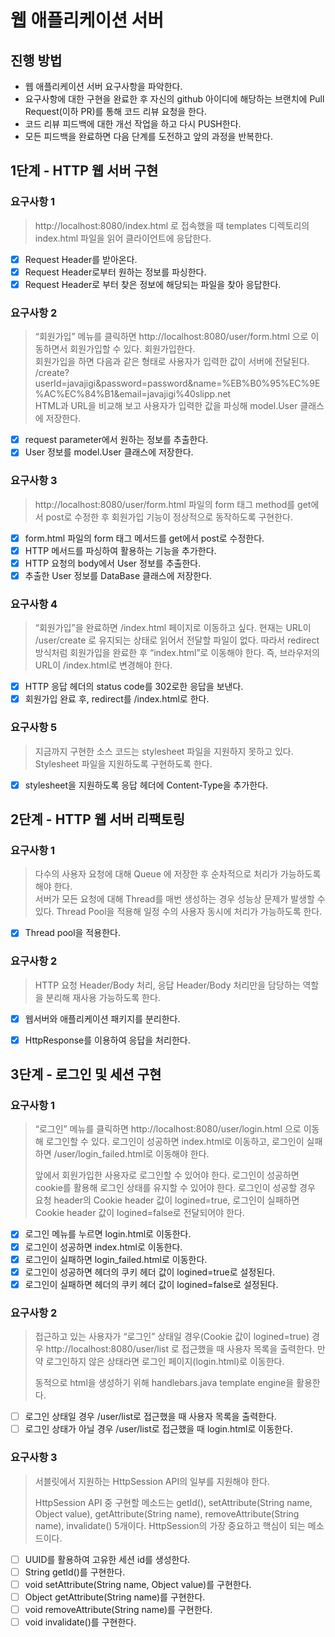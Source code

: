 # 웹 애플리케이션 서버
## 진행 방법
* 웹 애플리케이션 서버 요구사항을 파악한다.
* 요구사항에 대한 구현을 완료한 후 자신의 github 아이디에 해당하는 브랜치에 Pull Request(이하 PR)를 통해 코드 리뷰 요청을 한다.
* 코드 리뷰 피드백에 대한 개선 작업을 하고 다시 PUSH한다.
* 모든 피드백을 완료하면 다음 단계를 도전하고 앞의 과정을 반복한다.

## 1단계 - HTTP 웹 서버 구현

### 요구사항 1
> http://localhost:8080/index.html 로 접속했을 때 templates 디렉토리의 index.html 파일을 읽어 클라이언트에 응답한다.

- [x] Request Header를 받아온다.
- [x] Request Header로부터 원하는 정보를 파싱한다.
- [x] Request Header로 부터 찾은 정보에 해당되는 파일을 찾아 응답한다.

### 요구사항 2
> “회원가입” 메뉴를 클릭하면 http://localhost:8080/user/form.html 으로 이동하면서 회원가입할 수 있다. 회원가입한다.  
> 회원가입을 하면 다음과 같은 형태로 사용자가 입력한 값이 서버에 전달된다.  
> /create?userId=javajigi&password=password&name=%EB%B0%95%EC%9E%AC%EC%84%B1&email=javajigi%40slipp.net  
> HTML과 URL을 비교해 보고 사용자가 입력한 값을 파싱해 model.User 클래스에 저장한다.

- [x] request parameter에서 원하는 정보를 추출한다.
- [x] User 정보를 model.User 클래스에 저장한다. 

### 요구사항 3
> http://localhost:8080/user/form.html 파일의 form 태그 method를 get에서 post로 수정한 후 회원가입 기능이 정상적으로 동작하도록 구현한다.

- [x] form.html 파일의 form 태그 메서드를 get에서 post로 수정한다.
- [x] HTTP 메서드를 파싱하여 활용하는 기능을 추가한다.
- [x] HTTP 요청의 body에서 User 정보를 추출한다.
- [x] 추출한 User 정보를 DataBase 클래스에 저장한다. 

### 요구사항 4
> “회원가입”을 완료하면 /index.html 페이지로 이동하고 싶다. 현재는 URL이 /user/create 로 유지되는 상태로 읽어서 전달할 파일이 없다. 따라서 redirect 방식처럼 회원가입을 완료한 후 “index.html”로 이동해야 한다. 즉, 브라우저의 URL이 /index.html로 변경해야 한다.

- [x] HTTP 응답 헤더의 status code를 302로한 응답을 보낸다.
- [x] 회원가입 완료 후, redirect를 /index.html로 한다.

### 요구사항 5  
> 지금까지 구현한 소스 코드는 stylesheet 파일을 지원하지 못하고 있다. Stylesheet 파일을 지원하도록 구현하도록 한다.
- [x] stylesheet을 지원하도록 응답 헤더에 Content-Type을 추가한다.

## 2단계 - HTTP 웹 서버 리팩토링

### 요구사항 1
> 다수의 사용자 요청에 대해 Queue 에 저장한 후 순차적으로 처리가 가능하도록 해야 한다.  
> 서버가 모든 요청에 대해 Thread를 매번 생성하는 경우 성능상 문제가 발생할 수 있다. Thread Pool을 적용해 일정 수의 사용자 동시에 처리가 가능하도록 한다.  
- [x] Thread pool을 적용한다.

### 요구사항 2
> HTTP 요청 Header/Body 처리, 응답 Header/Body 처리만을 담당하는 역할을 분리해 재사용 가능하도록 한다.  
- [x] 웹서버와 애플리케이션 패키지를 분리한다.
- [x] HttpResponse를 이용하여 응답을 처리한다.


## 3단계 - 로그인 및 세션 구현

### 요구사항 1
> “로그인” 메뉴를 클릭하면 http://localhost:8080/user/login.html 으로 이동해 로그인할 수 있다. 로그인이 성공하면 index.html로 이동하고, 로그인이 실패하면 /user/login_failed.html로 이동해야 한다.
>  
> 앞에서 회원가입한 사용자로 로그인할 수 있어야 한다. 로그인이 성공하면 cookie를 활용해 로그인 상태를 유지할 수 있어야 한다. 로그인이 성공할 경우 요청 header의 Cookie header 값이 logined=true, 로그인이 실패하면 Cookie header 값이 logined=false로 전달되어야 한다.
- [x] 로그인 메뉴를 누르면 login.html로 이동한다.
- [x] 로그인이 성공하면 index.html로 이동한다.
- [x] 로그인이 실패하면 login_failed.html로 이동한다.
- [x] 로그인이 성공하면 헤더의 쿠키 헤더 값이 logined=true로 설정된다.
- [x] 로그인이 실패하면 헤더의 쿠키 헤더 값이 logined=false로 설정된다.

### 요구사항 2
> 접근하고 있는 사용자가 “로그인” 상태일 경우(Cookie 값이 logined=true) 경우 http://localhost:8080/user/list 로 접근했을 때 사용자 목록을 출력한다. 만약 로그인하지 않은 상태라면 로그인 페이지(login.html)로 이동한다.
>
> 동적으로 html을 생성하기 위해 handlebars.java template engine을 활용한다.
- [ ] 로그인 상태일 경우 /user/list로 접근했을 때 사용자 목록을 출력한다.
- [ ] 로그인 상태가 아닐 경우 /user/list로 접근했을 때 login.html로 이동한다.

### 요구사항 3
> 서블릿에서 지원하는 HttpSession API의 일부를 지원해야 한다.
>
> HttpSession API 중 구현할 메소드는 getId(), setAttribute(String name, Object value), getAttribute(String name), removeAttribute(String name), invalidate() 5개이다. HttpSession의 가장 중요하고 핵심이 되는 메소드이다.
- [ ] UUID를 활용하여 고유한 세션 id를 생성한다.
- [ ] String getId()를 구현한다.
- [ ] void setAttribute(String name, Object value)를 구현한다.
- [ ] Object getAttribute(String name)를 구현한다.
- [ ] void removeAttribute(String name)를 구현한다.
- [ ] void invalidate()를 구현한다.

